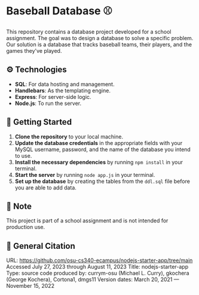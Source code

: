 # Baseball Database :baseball:

This repository contains a database project developed for a school assignment. The goal was to design a database to solve a specific problem. Our solution is a database that tracks baseball teams, their players, and the games they've played.

## :gear: Technologies

- **SQL**: For data hosting and management.
- **Handlebars**: As the templating engine.
- **Express**: For server-side logic.
- **Node.js**: To run the server.

## :rocket: Getting Started

1. **Clone the repository** to your local machine.
2. **Update the database credentials** in the appropriate fields with your MySQL username, password, and the name of the database you intend to use.
3. **Install the necessary dependencies** by running `npm install` in your terminal.
4. **Start the server** by running `node app.js` in your terminal.
5. **Set up the database** by creating the tables from the `ddl.sql` file before you are able to add data.

## :memo: Note

This project is part of a school assignment and is not intended for production use.

## :speech_balloon: General Citation

URL: https://github.com/osu-cs340-ecampus/nodejs-starter-app/tree/main
Accessed July 27, 2023 through August 11, 2023
Title: nodejs-starter-app
Type: source code
produced by: currym-osu (Michael L. Curry), gkochera (George Kochera), Cortona1, dmgs11
Version dates: March 20, 2021 — November 15, 2022
 
